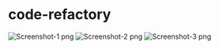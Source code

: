 # code-refactory
![Screenshot-1 png](https://github.com/barand14/code-refactory/assets/151784712/b37cfe11-d5fe-4295-b63e-63b8e9708b0e)
![Screenshot-2 png](https://github.com/barand14/code-refactory/assets/151784712/dfd31d51-ca62-4e38-be40-d929abbe7d22)
![Screenshot-3 png](https://github.com/barand14/code-refactory/assets/151784712/004eb0b4-783e-417b-9a14-d8530fd0b555)
